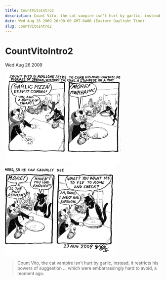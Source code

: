 ```yaml
---
title: CountVitoIntro2
description: Count Vito, the cat vampire isn't hurt by garlic, instead, it restricts his powers of suggestion ... which were embarrassingly hard to avoid, a moment ago.
date: Wed Aug 26 2009 20:00:00 GMT-0400 (Eastern Daylight Time)
slug: CountVitoIntro2
---
```



# CountVitoIntro2

Wed Aug 26 2009

![undefined](2009_08_27_r1p1_PfS-Vito2_1_.png)
![undefined](2009_08_27_r1p2_PfS-Vito2_2_.png)
![undefined](2009_08_27_r1p3_PfS-Vito2_3_.png)
![undefined](2009_08_27_r1p4_PfS-Vito2_4_.png)

> Count Vito, the cat vampire isn't hurt by garlic, instead, it restricts his powers of suggestion ... which were embarrassingly hard to avoid, a moment ago.
        